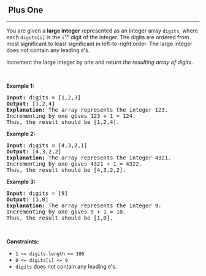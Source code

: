 <h2>  Plus One</h2><hr><div style="user-select: auto;"><p style="user-select: auto;">You are given a <strong style="user-select: auto;">large integer</strong> represented as an integer array <code style="user-select: auto;">digits</code>, where each <code style="user-select: auto;">digits[i]</code> is the <code style="user-select: auto;">i<sup style="user-select: auto;">th</sup></code> digit of the integer. The digits are ordered from most significant to least significant in left-to-right order. The large integer does not contain any leading <code style="user-select: auto;">0</code>'s.</p>

<p style="user-select: auto;">Increment the large integer by one and return <em style="user-select: auto;">the resulting array of digits</em>.</p>

<p style="user-select: auto;">&nbsp;</p>
<p style="user-select: auto;"><strong style="user-select: auto;">Example 1:</strong></p>

<pre style="user-select: auto;"><strong style="user-select: auto;">Input:</strong> digits = [1,2,3]
<strong style="user-select: auto;">Output:</strong> [1,2,4]
<strong style="user-select: auto;">Explanation:</strong> The array represents the integer 123.
Incrementing by one gives 123 + 1 = 124.
Thus, the result should be [1,2,4].
</pre>

<p style="user-select: auto;"><strong style="user-select: auto;">Example 2:</strong></p>

<pre style="user-select: auto;"><strong style="user-select: auto;">Input:</strong> digits = [4,3,2,1]
<strong style="user-select: auto;">Output:</strong> [4,3,2,2]
<strong style="user-select: auto;">Explanation:</strong> The array represents the integer 4321.
Incrementing by one gives 4321 + 1 = 4322.
Thus, the result should be [4,3,2,2].
</pre>

<p style="user-select: auto;"><strong style="user-select: auto;">Example 3:</strong></p>

<pre style="user-select: auto;"><strong style="user-select: auto;">Input:</strong> digits = [9]
<strong style="user-select: auto;">Output:</strong> [1,0]
<strong style="user-select: auto;">Explanation:</strong> The array represents the integer 9.
Incrementing by one gives 9 + 1 = 10.
Thus, the result should be [1,0].
</pre>

<p style="user-select: auto;">&nbsp;</p>
<p style="user-select: auto;"><strong style="user-select: auto;">Constraints:</strong></p>

<ul style="user-select: auto;">
	<li style="user-select: auto;"><code style="user-select: auto;">1 &lt;= digits.length &lt;= 100</code></li>
	<li style="user-select: auto;"><code style="user-select: auto;">0 &lt;= digits[i] &lt;= 9</code></li>
	<li style="user-select: auto;"><code style="user-select: auto;">digits</code> does not contain any leading <code style="user-select: auto;">0</code>'s.</li>
</ul>
</div>